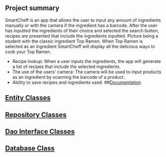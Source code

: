 ## Project summary

SmartCheff is an app that allows the user to input any amount of ingredients manually or with the camera if the ingredient has a barcode. After the user has inputted the ingredients of their choice and selected the search button, recipes are presented that include the ingredients inputted.
Picture being a student with the classic ingredient Top Ramen. When Top Ramen is selected as an ingredient SmartCheff will display all the delicious ways to cook your Top Ramen.
* Recipe lookup: When a user inputs the ingredients, the app will generate a list of recipes that include the selected ingredients.
* The use of the users' camera: The camera will be used to input products as an ingredient by scanning the barcode of a product.
* Ability to save recipes and ingredients used.
##[Documentation](work/documentation.md)











## [Entity Classes](work/entityclasses.md)

## [Repository Classes](work/repositoryclasses.md)

## [Dao Interface Classes](https://github.com/Alex-Garber/smart-cheff/tree/master/app/src/main/java/edu/cnm/deepdive/smartcheff/model/dao)

## [Database Class](https://github.com/Alex-Garber/smart-cheff/blob/master/app/src/main/java/edu/cnm/deepdive/smartcheff/service/SmartCheffDatabase.java)

